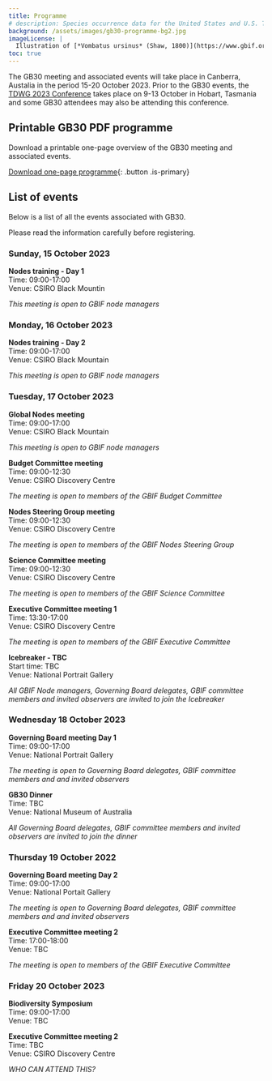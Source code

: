 ```yaml
---
title: Programme
# description: Species occurrence data for the United States and U.S. Territories.
background: /assets/images/gb30-programme-bg2.jpg
imageLicense: |
  Illustration of [*Vombatus ursinus* (Shaw, 1800)](https://www.gbif.org/species/2440301) from The mammals of Australia. Sydney: Thomas Richards, 1871. Via [flickr](https://flic.kr/p/re5gfN)
toc: true
---
```


The GB30 meeting and associated events will take place in Canberra, Austalia in the period 15-20 October 2023. Prior to the GB30 events, the [TDWG 2023 Conference](https://www.tdwg.org/conferences/2023/) takes place on 9-13 October in Hobart, Tasmania and some GB30 attendees may also be attending this conference.

## Printable GB30 PDF programme

Download a printable one-page overview of the GB30 meeting and associated events.

[Download one-page programme](/assets/documents/programme.pdf){: .button .is-primary}

## List of events
Below is a list of all the events associated with GB30. 

Please read the information carefully before registering. 

### Sunday, 15 October 2023

**Nodes training - Day 1**  
Time: 09:00-17:00  
Venue: CSIRO Black Mountin  

*This meeting is open to GBIF node managers*

### Monday, 16 October 2023

**Nodes training - Day 2**  
Time: 09:00-17:00  
Venue: CSIRO Black Mountain  

*This meeting is open to GBIF node managers*

### Tuesday, 17 October 2023

**Global Nodes meeting**  
Time: 09:00-17:00  
Venue: CSIRO Black Mountain  

*This meeting is open to GBIF node managers*

**Budget Committee meeting**  
Time: 09:00-12:30   
Venue: CSIRO Discovery Centre   

*The meeting is open to members of the GBIF Budget Committee*

**Nodes Steering Group meeting**  
Time: 09:00-12:30   
Venue: CSIRO Discovery Centre  

*The meeting is open to members of the GBIF Nodes Steering Group*

**Science Committee meeting**  
Time: 09:00-12:30   
Venue: CSIRO Discovery Centre   

*The meeting is open to members of the GBIF Science Committee*

**Executive Committee meeting 1**  
Time: 13:30-17:00  
Venue: CSIRO Discovery Centre    

*The meeting is open to members of the GBIF Executive Committee*

**Icebreaker - TBC**  
Start time: TBC   
Venue: National Portrait Gallery  

*All GBIF Node managers, Governing Board delegates, GBIF committee members and invited observers are invited to join the Icebreaker*

### Wednesday 18 October 2023
**Governing Board meeting Day 1**  
Time: 09:00-17:00   
Venue: National Portrait Gallery  

*The meeting is open to Governing Board delegates, GBIF committee members and and invited observers*

**GB30 Dinner**  
Time: TBC   
Venue: National Museum of Australia  

*All Governing Board delegates, GBIF committee members and invited observers are invited to join the dinner*

### Thursday 19 October 2022
**Governing Board meeting Day 2**  
Time: 09:00-17:00   
Venue: National Portait Gallery  

*The meeting is open to Governing Board delegates, GBIF committee members and and invited observers*  

**Executive Committee meeting 2**  
Time: 17:00-18:00   
Venue: TBC  

*The meeting is open to members of the GBIF Executive Committee* 


### Friday 20 October 2023
**Biodiversity Symposium**  
Time: 09:00-17:00   
Venue: TBC  

**Executive Committee meeting 2**  
Time: TBC  
Venue: CSIRO Discovery Centre    

*WHO CAN ATTEND THIS?*  


